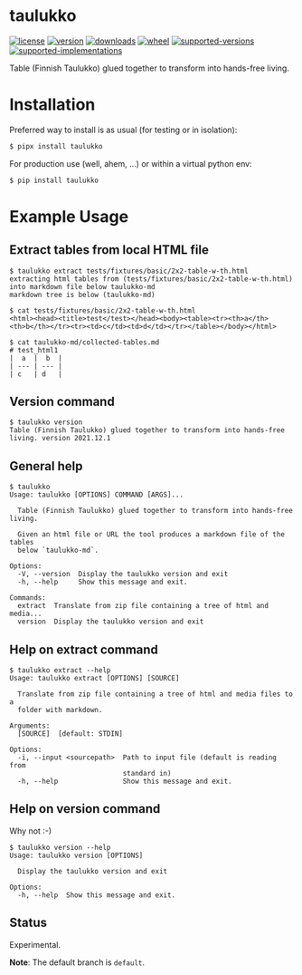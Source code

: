 # taulukko

[![license](https://img.shields.io/github/license/sthagen/taulukko.svg?style=flat)](https://github.com/sthagen/taulukko/blob/default/LICENSE)
[![version](https://img.shields.io/pypi/v/taulukko.svg?style=flat)](https://pypi.python.org/pypi/taulukko/)
[![downloads](https://img.shields.io/pypi/dm/taulukko.svg?style=flat)](https://pypi.python.org/pypi/taulukko/)
[![wheel](https://img.shields.io/pypi/wheel/taulukko.svg?style=flat)](https://pypi.python.org/pypi/taulukko/)
[![supported-versions](https://img.shields.io/pypi/pyversions/taulukko.svg?style=flat)](https://pypi.python.org/pypi/taulukko/)
[![supported-implementations](https://img.shields.io/pypi/implementation/taulukko.svg?style=flat)](https://pypi.python.org/pypi/taulukko/)

Table (Finnish Taulukko) glued together to transform into hands-free living.

# Installation

Preferred way to install is as usual (for testing or in isolation):

```bash
$ pipx install taulukko
```

For production use (well, ahem, ...) or within a virtual python env:

```bash
$ pip install taulukko
```

# Example Usage

## Extract tables from local HTML file

```console
$ taulukko extract tests/fixtures/basic/2x2-table-w-th.html
extracting html tables from (tests/fixtures/basic/2x2-table-w-th.html) into markdown file below taulukko-md
markdown tree is below (taulukko-md)
```

```console
$ cat tests/fixtures/basic/2x2-table-w-th.html
<html><head><title>test</test></head><body><table><tr><th>a</th><th>b</th></tr><tr><td>c</td><td>d</td></tr></table></body></html>
```

```console
$ cat taulukko-md/collected-tables.md
# test_html1
|  a  |  b  |
| --- | --- |
| c   | d   |
```

## Version command

```console
$ taulukko version
Table (Finnish Taulukko) glued together to transform into hands-free living. version 2021.12.1
```

## General help

```console
$ taulukko
Usage: taulukko [OPTIONS] COMMAND [ARGS]...

  Table (Finnish Taulukko) glued together to transform into hands-free living.

  Given an html file or URL the tool produces a markdown file of the tables
  below `taulukko-md`.

Options:
  -V, --version  Display the taulukko version and exit
  -h, --help     Show this message and exit.

Commands:
  extract  Translate from zip file containing a tree of html and media...
  version  Display the taulukko version and exit
```

## Help on extract command

```console
$ taulukko extract --help
Usage: taulukko extract [OPTIONS] [SOURCE]

  Translate from zip file containing a tree of html and media files to a
  folder with markdown.

Arguments:
  [SOURCE]  [default: STDIN]

Options:
  -i, --input <sourcepath>  Path to input file (default is reading from
                            standard in)
  -h, --help                Show this message and exit.
```

## Help on version command

Why not :-)

```console
$ taulukko version --help
Usage: taulukko version [OPTIONS]

  Display the taulukko version and exit

Options:
  -h, --help  Show this message and exit.
```

## Status

Experimental.

**Note**: The default branch is `default`.

